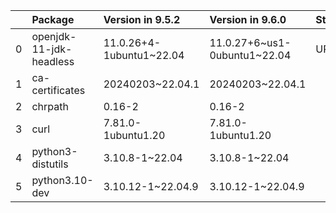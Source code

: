 <!-- markdown-link-check-disable -->

|    | Package                 | Version in 9.5.2         | Version in 9.6.0             | Status   |
|---:|:------------------------|:-------------------------|:-----------------------------|:---------|
|  0 | openjdk-11-jdk-headless | 11.0.26+4-1ubuntu1~22.04 | 11.0.27+6~us1-0ubuntu1~22.04 | UPDATED  |
|  1 | ca-certificates         | 20240203~22.04.1         | 20240203~22.04.1             |          |
|  2 | chrpath                 | 0.16-2                   | 0.16-2                       |          |
|  3 | curl                    | 7.81.0-1ubuntu1.20       | 7.81.0-1ubuntu1.20           |          |
|  4 | python3-distutils       | 3.10.8-1~22.04           | 3.10.8-1~22.04               |          |
|  5 | python3.10-dev          | 3.10.12-1~22.04.9        | 3.10.12-1~22.04.9            |          |